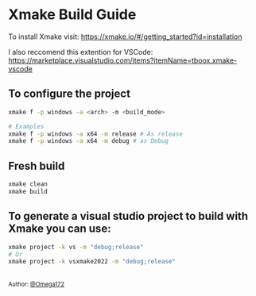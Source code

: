 # Xmake Build Guide
To install Xmake visit: https://xmake.io/#/getting_started?id=installation

I also reccomend this extention for VSCode: https://marketplace.visualstudio.com/items?itemName=tboox.xmake-vscode

## To configure the project
```bash
xmake f -p windows -a <arch> -m <build_mode>

# Examples
xmake f -p windows -a x64 -m release # As release 
xmake f -p windows -a x64 -m debug # as Debug
```

## Fresh build
```bash
xmake clean
xmake build
```

## To generate a visual studio project to build with Xmake you can use:
```bash
xmake project -k vs -m "debug;release"
# Or
xmake project -k vsxmake2022 -m "debug;release"
```


<br><sub>Author: [@Omega172</sub>](https://github.com/Omega172) 
